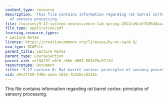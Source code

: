 ```yaml
---
content_type: resource
description: 'This file contains information regarding rat barrel cortex: principles
  of sensory processing.'
file: /courses/9-17-systems-neuroscience-lab-spring-2013/a9cdf7b0548aaaea181b7b316cc631b1_MIT9_17S13_Lecture_6.pdf
file_type: application/pdf
learning_resource_types:
- Lecture Notes
license: https://creativecommons.org/licenses/by-nc-sa/4.0/
ocw_type: OCWFile
parent_title: Lecture Notes
parent_type: CourseSection
parent_uid: aef84f31-e0f8-a3bb-d683-801b7ba9111d
resourcetype: Document
title: '9.17 Lecture 6: Rat barrel cortex: principles of sensory processing'
uid: a9cdf7b0-548a-aaea-181b-7b316cc631b1
---
```

This file contains information regarding rat barrel cortex: principles of sensory processing.